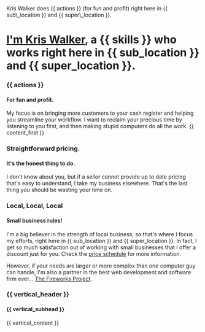 <description>
Kris Walker does {{ actions }} (for fun and profit) right here in {{
sub\_location }} and {{ super\_location }}.
</description>

<h1 id="header-content">
  <a href="/" title="Kris Walker {{ home_page }}.">I&#39;m Kris Walker</a>,
  a {{ skills }} who works right here in {{ sub_location }}
  and {{ super_location }}.
</h1>

### {{ actions }}
#### For fun and profit.

My focus is on bringing more customers to your cash register and helping you
streamline your workflow. I want to reclaim your precious time by listening to
you first, and then making stupid computers do all the work. {{ content\_first }}

### Straightforward pricing.
#### It&#39;s the honest thing to do.

I don&#39;t know about you, but if a seller cannot provide up to date pricing
that&#39;s easy to understand, I take my business elsewhere. That&#39;s the last
thing you should be wasting your time on.

### Local, Local, Local 
#### Small business rules!

I&#39;m a big believer in the strength of local business, so that&#39;s where I
focus my efforts, right here in {{ sub\_location }} and {{ super\_location }}.
In fact, I get so much satisfaction out of working with small businesses that I
offer a discount just for you. Check the [price schedule](/pricing) for more
information.

However, if your needs are larger or more complex than one computer guy can
handle, I'm also a partner in the best web development and software firm
ever... <a href="http://www.fireworksproject.com">The Fireworks Project</a>.

### {{ vertical\_header }}
#### {{ vertical\_subhead }}

{{ vertical\_content }}
